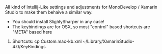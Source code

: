 All kind of Intellij-Like settings and adjustments for MonoDevelop / Xamarin Studio to make them behaive a similar way.
 - You should install SlighlySharper in any case!
 - The keybindings are for OSX, so most "control" based shortcuts are "META" based here

1. Shortcuts:
cp Custom.mac-kb.xml ~/Library/XamarinStudio-4.0/KeyBindings
